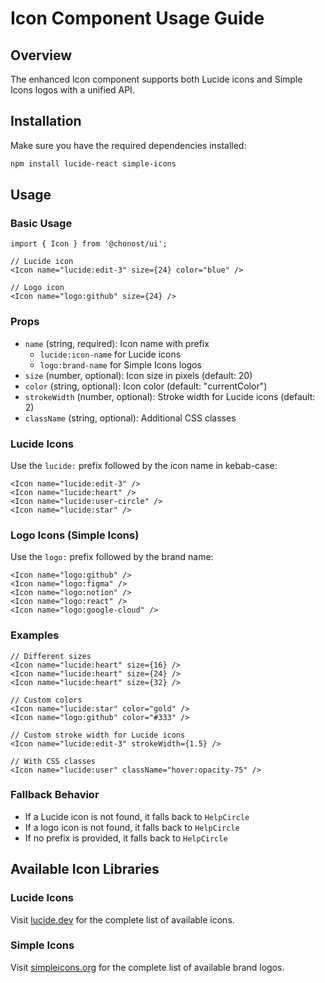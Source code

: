 # Icon Component Usage Guide

## Overview

The enhanced Icon component supports both Lucide icons and Simple Icons logos with a unified API.

## Installation

Make sure you have the required dependencies installed:

```bash
npm install lucide-react simple-icons
```

## Usage

### Basic Usage

```tsx
import { Icon } from '@chonost/ui';

// Lucide icon
<Icon name="lucide:edit-3" size={24} color="blue" />

// Logo icon
<Icon name="logo:github" size={24} />
```

### Props

- `name` (string, required): Icon name with prefix
  - `lucide:icon-name` for Lucide icons
  - `logo:brand-name` for Simple Icons logos
- `size` (number, optional): Icon size in pixels (default: 20)
- `color` (string, optional): Icon color (default: "currentColor")
- `strokeWidth` (number, optional): Stroke width for Lucide icons (default: 2)
- `className` (string, optional): Additional CSS classes

### Lucide Icons

Use the `lucide:` prefix followed by the icon name in kebab-case:

```tsx
<Icon name="lucide:edit-3" />
<Icon name="lucide:heart" />
<Icon name="lucide:user-circle" />
<Icon name="lucide:star" />
```

### Logo Icons (Simple Icons)

Use the `logo:` prefix followed by the brand name:

```tsx
<Icon name="logo:github" />
<Icon name="logo:figma" />
<Icon name="logo:notion" />
<Icon name="logo:react" />
<Icon name="logo:google-cloud" />
```

### Examples

```tsx
// Different sizes
<Icon name="lucide:heart" size={16} />
<Icon name="lucide:heart" size={24} />
<Icon name="lucide:heart" size={32} />

// Custom colors
<Icon name="lucide:star" color="gold" />
<Icon name="logo:github" color="#333" />

// Custom stroke width for Lucide icons
<Icon name="lucide:edit-3" strokeWidth={1.5} />

// With CSS classes
<Icon name="lucide:user" className="hover:opacity-75" />
```

### Fallback Behavior

- If a Lucide icon is not found, it falls back to `HelpCircle`
- If a logo icon is not found, it falls back to `HelpCircle`
- If no prefix is provided, it falls back to `HelpCircle`

## Available Icon Libraries

### Lucide Icons

Visit [lucide.dev](https://lucide.dev) for the complete list of available icons.

### Simple Icons

Visit [simpleicons.org](https://simpleicons.org) for the complete list of available brand logos.